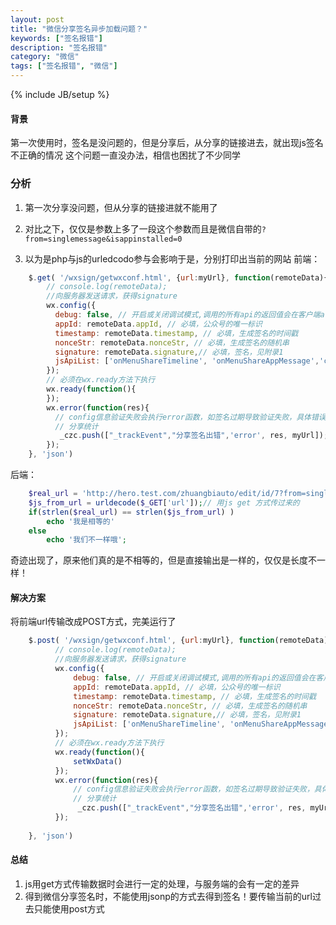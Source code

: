 ```yaml
---
layout: post
title: "微信分享签名异步加载问题？"
keywords: ["签名报错"]
description: "签名报错"
category: "微信"
tags: ["签名报错", "微信"]
---
```

{% include JB/setup %}


#### 背景

第一次使用时，签名是没问题的，但是分享后，从分享的链接进去，就出现js签名不正确的情况
这个问题一直没办法，相信也困扰了不少同学


### 分析

1. 第一次分享没问题，但从分享的链接进就不能用了

2. 对比之下，仅仅是参数上多了一段这个参数而且是微信自带的`?from=singlemessage&isappinstalled=0`

3. 以为是php与js的urledcodo参与会影响于是，分别打印出当前的网站
前端：
```js
	$.get( '/wxsign/getwxconf.html', {url:myUrl}, function(remoteData){
		// console.log(remoteData);
		//向服务器发送请求，获得signature
		wx.config({
		  debug: false, // 开启或关闭调试模式,调用的所有api的返回值会在客户端alert出来
		  appId: remoteData.appId, // 必填，公众号的唯一标识
		  timestamp: remoteData.timestamp, // 必填，生成签名的时间戳
		  nonceStr: remoteData.nonceStr, // 必填，生成签名的随机串
		  signature: remoteData.signature,// 必填，签名，见附录1
		  jsApiList: ['onMenuShareTimeline', 'onMenuShareAppMessage','chooseImage','uploadImage','downloadImage'] // 必填，需要使用的JS接口列表
		});
		// 必须在wx.ready方法下执行
		wx.ready(function(){
		});
		wx.error(function(res){
		  // config信息验证失败会执行error函数，如签名过期导致验证失败，具体错误信息可以打开config的debug模式查看，也可以在返回的res参数中查看，对于SPA可以在这里更新签名。
		  // 分享统计
		   _czc.push(["_trackEvent","分享签名出错",'error', res, myUrl]);
		});
	}, 'json')
```
后端：
```php
	$real_url = 'http://hero.test.com/zhuangbiauto/edit/id/7?from=singlemessage&isappinstalled=0'; //写死当前网址
	$js_from_url = urldecode($_GET['url']);// 用js get 方式传过来的
	if(strlen($real_url) == strlen($js_from_url) )
		echo '我是相等的'
	else
		echo '我们不一样哦';
```

奇迹出现了，原来他们真的是不相等的，但是直接输出是一样的，仅仅是长度不一样！


#### 解决方案
将前端url传输改成POST方式，完美运行了
```js
    $.post( '/wxsign/getwxconf.html', {url:myUrl}, function(remoteData){
          // console.log(remoteData);
          //向服务器发送请求，获得signature
          wx.config({
              debug: false, // 开启或关闭调试模式,调用的所有api的返回值会在客户端alert出来
              appId: remoteData.appId, // 必填，公众号的唯一标识
              timestamp: remoteData.timestamp, // 必填，生成签名的时间戳
              nonceStr: remoteData.nonceStr, // 必填，生成签名的随机串
              signature: remoteData.signature,// 必填，签名，见附录1
              jsApiList: ['onMenuShareTimeline', 'onMenuShareAppMessage','chooseImage','uploadImage','downloadImage'] // 必填，需要使用的JS接口列表
          });
          // 必须在wx.ready方法下执行
          wx.ready(function(){
              setWxData()
          });
          wx.error(function(res){
              // config信息验证失败会执行error函数，如签名过期导致验证失败，具体错误信息可以打开config的debug模式查看，也可以在返回的res参数中查看，对于SPA可以在这里更新签名。
              // 分享统计
               _czc.push(["_trackEvent","分享签名出错",'error', res, myUrl]);
          });
     
    }, 'json')
```

#### 总结
1. js用get方式传输数据时会进行一定的处理，与服务端的会有一定的差异
2. 得到微信分享签名时，不能使用jsonp的方式去得到签名！要传输当前的url过去只能使用post方式